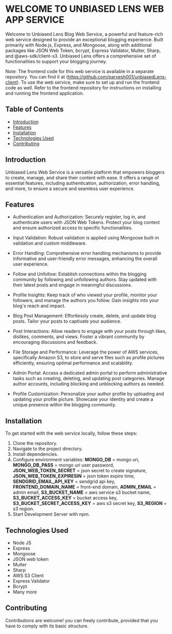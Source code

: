 # WELCOME TO UNBIASED LENS WEB APP SERVICE

Welcome to Unbiased Lens Blog Web Service, a powerful and feature-rich web service designed to provide an exceptional blogging experience. Built primarily with Node.js, Express, and Mongoose, along with additional packages like JSON Web Token, bcrypt, Express Validator, Multer, Sharp, and @aws-sdk/client-s3. Unbiased Lens offers a comprehensive set of functionalities to support your blogging journey.

Note: The frontend code for this web service is available in a separate repository. You can find it at (https://github.com/parvesh001/unbiasedLens-client). To use the web service, make sure to set up and run the frontend code as well. Refer to the frontend repository for instructions on installing and running the frontend application.

## Table of Contents

- [Introduction](#introduction)
- [Features](#features)
- [Installation](#installation)
- [Technologies Used](#technologies-used)
- [Contributing](#contributing)

## Introduction
Unbiased Lens Web Service is a versatile platform that empowers bloggers to create, manage, and share their content with ease. It offers a range of essential features, including authentication, authorization, error handling, and more, to ensure a secure and seamless user experience.

## Features
- Authentication and Authorization: Securely register, log in, and authenticate users with JSON Web Tokens. Protect your blog content and ensure authorized access to specific functionalities.

- Input Validation: Robust validation is applied using Mongoose built-in validation and custom middleware.

- Error Handling: Comprehensive error handling mechanisms to provide informative and user-friendly error messages, enhancing the overall user experience.

- Follow and Unfollow: Establish connections within the blogging community by following and unfollowing authors. Stay updated with their latest posts and engage in meaningful discussions.

- Profile Insights: Keep track of who viewed your profile, monitor your followers, and manage the authors you follow. Gain insights into your blog's reach and impact.

- Blog Post Management: Effortlessly create, delete, and update blog posts. Tailor your posts to captivate your audience.

- Post Interactions: Allow readers to engage with your posts through likes, dislikes, comments, and views. Foster a vibrant community by encouraging discussions and feedback.

- File Storage and Performance: Leverage the power of AWS services, specifically Amazon S3, to store and serve files such as profile pictures efficiently, ensuring optimal performance and scalability.

- Admin Portal: Access a dedicated admin portal to perform administrative tasks such as creating, deleting, and updating post categories. Manage author accounts, including blocking and unblocking authors as needed.

- Profile Customization: Personalize your author profile by uploading and updating your profile picture. Showcase your identity and create a unique presence within the blogging community.

## Installation
To get started with the web service locally, follow these steps:
1. Clone the repository.
2. Navigate to the project directory.
3. Install dependencies.
4. Configure environment variables: **MONGO_DB** = mongo uri, **MONGO_DB_PASS** = mongo uri user password, **JSON_WEB_TOKEN_SECRET** = json secret to create signature, **JSON_WEB_TOKEN_EXPIRESIN** = json token expire time, **SENDGRID_EMAIL_API_KEY** = sendgrid api key, **FRONTEND_DOMAIN_NAME** = front-end domain, **ADMIN_EMAIL** = admin email, **S3_BUCKET_NAME** = aws service s3 bucket name, **S3_BUCKET_ACCESS_KEY** = bucket access key, **S3_BUCKET_SECRET_ACCESS_KEY** = aws s3 secret key, **S3_REGION** = s3 region.
5. Start Development Server with npm.

## Technologies Used
- Node JS
- Express
- Mongoose
- JSON web token
- Multer
- Sharp
- AWS S3 Client
- Express Validator
- Bcrypt
- Many more

## Contributing
Contributions are welcome! you can freely contribute, provided that you have to comply with its basic structure.
